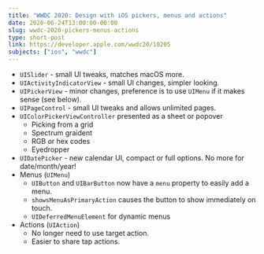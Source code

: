 ```yaml
---
title: "WWDC 2020: Design with iOS pickers, menus and actions"
date: 2020-06-24T13:00:00-00:00
slug: wwdc-2020-pickers-menus-actions
type: short-post
link: https://developer.apple.com/wwdc20/10205
subjects: ["ios", "wwdc"]
---
```


* `UISlider` - small UI tweaks, matches macOS more.
* `UIActivityIndicatorView` - small UI changes, simpler looking.
* `UIPickerView` - minor changes, preference is to use `UIMenu` if it makes sense (see below).
* `UIPageControl` - small UI tweaks and allows unlimited pages.
* `UIColorPickerViewController` presented as a sheet or popover
    * Picking from a grid
    * Spectrum graident
    * RGB or hex codes
    * Eyedropper
* `UIDatePicker` - new calendar UI, compact or full options. No more for date/month/year!
* Menus (`UIMenu`)
    * `UIButton` and `UIBarButton` now have a `menu` property to easily add a menu.
    * `showsMenuAsPrimaryAction` causes the button to show immediately on touch.
    * `UIDeferredMenuElement` for dynamic menus
* Actions (`UIAction`)
    * No longer need to use target action.
    * Easier to share tap actions.
